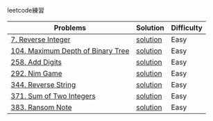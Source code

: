 leetcode練習

Problems | Solution | Difficulty
-------- | -------- | ---------- |
[7. Reverse Integer](//leetcode.com/problems/reverse-integer/) | [solution](https://github.com/Clarencef/leetcode/blob/master/easy/reverseInteger_7.js) | Easy
[104. Maximum Depth of Binary Tree](//leetcode.com/problems/maximum-depth-of-binary-tree/) | [solution](https://github.com/Clarencef/leetcode/blob/master/easy/maximumDepthOfBinaryTree_104.js) | Easy
[258. Add Digits](//leetcode.com/problems/add-digits/) | [solution](https://github.com/Clarencef/leetcode/blob/master/easy/addDigits_258.js) | Easy
[292. Nim Game](//leetcode.com/problems/nim-game/) | [solution](https://github.com/Clarencef/leetcode/blob/master/easy/nimGame_292.js) | Easy
[344. Reverse String](//leetcode.com/problems/reverse-string/) | [solution](https://github.com/Clarencef/leetcode/blob/master/easy/reverseString_344.js) | Easy
[371. Sum of Two Integers](//leetcode.com/problems/sum-of-two-integers/) | [solution](https://github.com/Clarencef/leetcode/blob/master/easy/sumOfTwoIntegers_371.js) | Easy
[383. Ransom Note](//leetcode.com/problems/ransom-note/description/) | [solution](https://github.com/Clarencef/leetcode/blob/master/easy/ransomNote_383.js) | Easy